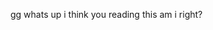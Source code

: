 gg whats up i think you reading this am i right?

<!---
xxxpatixxx/xxxpatixxx is a ✨ special ✨ repository because its `README.md` (this file) appears on your GitHub profile.
You can click the Preview link to take a look at your changes.
--->
